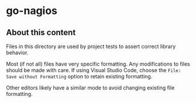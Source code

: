 <!-- omit in toc -->
# go-nagios

## About this content

Files in this directory are used by project tests to assert correct library
behavior.

Most (if not all) files have very specific formatting. Any modifications to
files should be made with care. If using Visual Studio Code, choose the `File:
Save without Formatting` option to retain existing formatting.

Other editors likely have a similar mode to avoid changing existing file
formatting.
